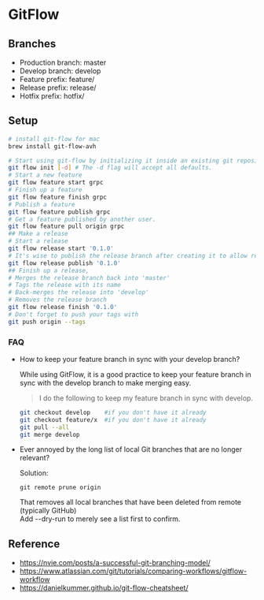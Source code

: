 # GitFlow

## Branches

- Production branch: master
- Develop branch: develop
- Feature prefix: feature/
- Release prefix: release/
- Hotfix prefix: hotfix/

## Setup

```bash
# install git-flow for mac
brew install git-flow-avh
```

```bash
# Start using git-flow by initializing it inside an existing git repository
git flow init [-d] # The -d flag will accept all defaults.
# Start a new feature
git flow feature start grpc
# Finish up a feature
git flow feature finish grpc
# Publish a feature
git flow feature publish grpc
# Get a feature published by another user.
git flow feature pull origin grpc
## Make a release
# Start a release
git flow release start '0.1.0'
# It's wise to publish the release branch after creating it to allow release commits by other developers
git flow release publish '0.1.0'
## Finish up a release,
# Merges the release branch back into 'master'
# Tags the release with its name
# Back-merges the release into 'develop'
# Removes the release branch
git flow release finish '0.1.0'
# Don't forget to push your tags with
git push origin --tags
```

### FAQ

- How to keep your feature branch in sync with your develop branch?

  While using GitFlow, it is a good practice to keep your feature branch in sync with the develop branch to make merging easy.

  > I do the following to keep my feature branch in sync with develop.

  ```bash
  git checkout develop    #if you don't have it already
  git checkout feature/x  #if you don't have it already
  git pull --all
  git merge develop
  ```

- Ever annoyed by the long list of local Git branches that are no longer relevant?

  Solution:

  `git remote prune origin`

  That removes all local branches that have been deleted from remote (typically GitHub)<br/>
  Add --dry-run to merely see a list first to confirm.

## Reference

- <https://nvie.com/posts/a-successful-git-branching-model/>
- <https://www.atlassian.com/git/tutorials/comparing-workflows/gitflow-workflow>
- <https://danielkummer.github.io/git-flow-cheatsheet/>
